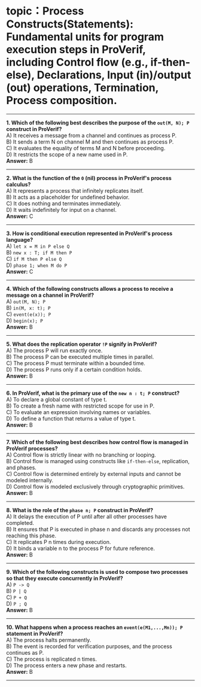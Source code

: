 # topic：Process Constructs(Statements): Fundamental units for program execution steps in ProVerif, including Control flow (e.g., if-then-else), Declarations, Input (in)/output (out) operations, Termination, Process composition.

---

**1. Which of the following best describes the purpose of the `out(M, N); P` construct in ProVerif?**  
A) It receives a message from a channel and continues as process P.  
B) It sends a term N on channel M and then continues as process P.  
C) It evaluates the equality of terms M and N before proceeding.  
D) It restricts the scope of a new name used in P.  
**Answer:** B

---

**2. What is the function of the `0` (nil) process in ProVerif's process calculus?**  
A) It represents a process that infinitely replicates itself.  
B) It acts as a placeholder for undefined behavior.  
C) It does nothing and terminates immediately.  
D) It waits indefinitely for input on a channel.  
**Answer:** C

---

**3. How is conditional execution represented in ProVerif's process language?**  
A) `let x = M in P else Q`  
B) `new x : T; if M then P`  
C) `if M then P else Q`  
D) `phase 1; when M do P`  
**Answer:** C

---

**4. Which of the following constructs allows a process to receive a message on a channel in ProVerif?**  
A) `out(M, N); P`  
B) `in(M, x: t); P`  
C) `event(e(x)); P`  
D) `begin(x); P`  
**Answer:** B

---

**5. What does the replication operator `!P` signify in ProVerif?**  
A) The process P will run exactly once.  
B) The process P can be executed multiple times in parallel.  
C) The process P must terminate within a bounded time.  
D) The process P runs only if a certain condition holds.  
**Answer:** B

---

**6. In ProVerif, what is the primary use of the `new n : t; P` construct?**  
A) To declare a global constant of type t.  
B) To create a fresh name with restricted scope for use in P.  
C) To evaluate an expression involving names or variables.  
D) To define a function that returns a value of type t.  
**Answer:** B

---

**7. Which of the following best describes how control flow is managed in ProVerif processes?**  
A) Control flow is strictly linear with no branching or looping.  
B) Control flow is managed using constructs like `if-then-else`, replication, and phases.  
C) Control flow is determined entirely by external inputs and cannot be modeled internally.  
D) Control flow is modeled exclusively through cryptographic primitives.  
**Answer:** B

---

**8. What is the role of the `phase n; P` construct in ProVerif?**  
A) It delays the execution of P until after all other processes have completed.  
B) It ensures that P is executed in phase n and discards any processes not reaching this phase.  
C) It replicates P n times during execution.  
D) It binds a variable n to the process P for future reference.  
**Answer:** B

---

**9. Which of the following constructs is used to compose two processes so that they execute concurrently in ProVerif?**  
A) `P -> Q`  
B) `P | Q`  
C) `P + Q`  
D) `P ; Q`  
**Answer:** B

---

**10. What happens when a process reaches an `event(e(M1,...,Mn)); P` statement in ProVerif?**  
A) The process halts permanently.  
B) The event is recorded for verification purposes, and the process continues as P.  
C) The process is replicated n times.  
D) The process enters a new phase and restarts.  
**Answer:** B

---
